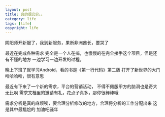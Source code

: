 ```yaml
---
layout: post
title: 真的很充实。。
category: life
tags: [life]
copyright: life
---
```


阴阳师开新服了，我到新服务，果断非洲酋长，要哭了

最近在完成各种需求
完全是一个人在搞，也慢慢的在完全接手这个项目，但是还有不懂的地方
一边学习一边开发的过程。

晚上下班了就学习Android，看的书是《第一行代码》第二版
打开了新世界的大门哈哈哈哈，很有意思

最近有下来了一个新的需求，平台的营销活动，
不得不佩服甲方的脑洞也是奇大无比啊
需求文档里的邀请有礼，花点子真多，那你很棒棒哦

需求分析是真的麻烦唉，要合理分析修改的地方，合理将分析的工作分配出来
这是其中最尴尬的
加油吧骚年